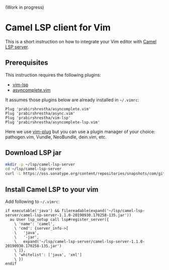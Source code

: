 (Work in progress)

# Camel LSP client for Vim

This is a short instruction on how to integrate your Vim editor with [Camel LSP server](https://github.com/camel-tooling/camel-language-server).

## Prerequisites

This instruction requires the following plugins:

- [vim-lsp](https://github.com/prabirshrestha/vim-lsp)
- [asyncomplete.vim](https://github.com/prabirshrestha/asyncomplete.vim)

It assumes those plugins below are already installed in `~/.vimrc`:

```vim
Plug 'prabirshrestha/asyncomplete.vim'
Plug 'prabirshrestha/async.vim'
Plug 'prabirshrestha/vim-lsp'
Plug 'prabirshrestha/asyncomplete-lsp.vim'
```

Here we use [vim-plug](https://github.com/junegunn/vim-plug) but you can use a plugin manager of your choice: pathogen.vim, Vundle, NeoBundle, dein.vim, etc.

## Download LSP jar

```sh
mkdir -p ~/lsp/camel-lsp-server
cd ~/lsp/camel-lsp-server
curl -L https://oss.sonatype.org/content/repositories/snapshots/com/github/camel-tooling/camel-lsp-server/1.1.0-SNAPSHOT/camel-lsp-server-1.1.0-20190930.170258-135.jar -O
```

## Install Camel LSP to your vim

Add following to `~/.vimrc`:

```vim
if executable('java') && filereadable(expand('~/lsp/camel-lsp-server/camel-lsp-server-1.1.0-20190930.170258-135.jar'))
  au User lsp_setup call lsp#register_server({
    \ 'name': 'camel',
    \ 'cmd': {server_info->[
    \   'java',
    \   '-jar',
    \   expand('~/lsp/camel-lsp-server/camel-lsp-server-1.1.0-20190930.170258-135.jar')
    \ ]},
    \ 'whitelist': ['java', 'xml']
    \ })
endif
```
